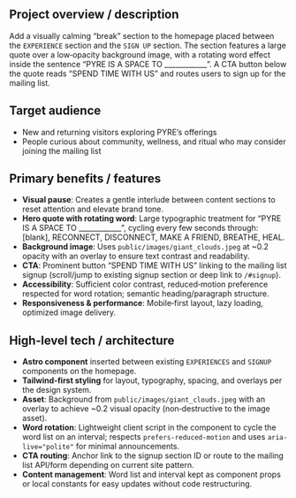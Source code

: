 ## Project overview / description
Add a visually calming “break” section to the homepage placed between the `EXPERIENCE` section and the `SIGN UP` section. The section features a large quote over a low‑opacity background image, with a rotating word effect inside the sentence “PYRE IS A SPACE TO ____________”. A CTA button below the quote reads “SPEND TIME WITH US” and routes users to sign up for the mailing list.

## Target audience
- New and returning visitors exploring PYRE’s offerings
- People curious about community, wellness, and ritual who may consider joining the mailing list

## Primary benefits / features
- **Visual pause**: Creates a gentle interlude between content sections to reset attention and elevate brand tone.
- **Hero quote with rotating word**: Large typographic treatment for “PYRE IS A SPACE TO ____________”, cycling every few seconds through: [blank], RECONNECT, DISCONNECT, MAKE A FRIEND, BREATHE, HEAL.
- **Background image**: Uses `public/images/giant_clouds.jpeg` at ~0.2 opacity with an overlay to ensure text contrast and readability.
- **CTA**: Prominent button “SPEND TIME WITH US” linking to the mailing list signup (scroll/jump to existing signup section or deep link to `/#signup`).
- **Accessibility**: Sufficient color contrast, reduced‑motion preference respected for word rotation; semantic heading/paragraph structure.
- **Responsiveness & performance**: Mobile‑first layout, lazy loading, optimized image delivery.

## High‑level tech / architecture
- **Astro component** inserted between existing `EXPERIENCES` and `SIGNUP` components on the homepage.
- **Tailwind‑first styling** for layout, typography, spacing, and overlays per the design system.
- **Asset**: Background from `public/images/giant_clouds.jpeg` with an overlay to achieve ~0.2 visual opacity (non‑destructive to the image asset).
- **Word rotation**: Lightweight client script in the component to cycle the word list on an interval; respects `prefers-reduced-motion` and uses `aria-live="polite"` for minimal announcements.
- **CTA routing**: Anchor link to the signup section ID or route to the mailing list API/form depending on current site pattern.
- **Content management**: Word list and interval kept as component props or local constants for easy updates without code restructuring.
